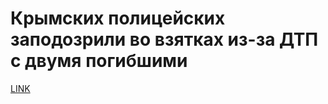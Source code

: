 # Крымских полицейских заподозрили во взятках из-за ДТП с двумя погибшими



[LINK](https://varlamov.ru/1976971.html)